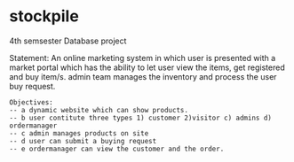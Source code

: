 # stockpile
4th semsester Database project

Statement:
    An online marketing system in which user is presented with a market portal which has the ability to let user view the items, get registered and buy item/s. admin team manages the inventory and process the user buy request.
    
    Objectives:
    -- a dynamic website which can show products.
    -- b user contitute three types 1) customer 2)visitor c) admins d) ordermanager
    -- c admin manages products on site
    -- d user can submit a buying request
    -- e ordermanager can view the customer and the order.
